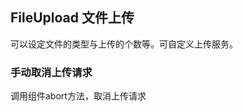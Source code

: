 <div class="demo-header">
<p class="overviewicon">
  <span class="wapi-form-fileupload"/>
</p>

## FileUpload 文件上传

<mobile-uxlink widget-name="Fileupload"></mobile-uxlink>
</div>

可以设定文件的类型与上传的个数等。可自定义上传服务。

### 手动取消上传请求

调用组件abort方法，取消上传请求
<mobile-view link="file-upload/abort-quest"></mobile-view>
